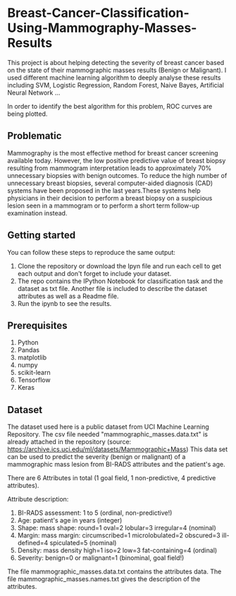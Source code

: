 # Breast-Cancer-Classification-Using-Mammography-Masses-Results

This project is about helping detecting the severity of breast cancer based on the state of their mammographic 
masses results (Benign or Malignant). I used different machine learning algorithm to deeply analyse these results 
including SVM, Logistic Regression, Random Forest, Naive Bayes, Artificial Neural Network ...

In order to identify the best algorithm for this problem, ROC curves are being plotted.

## Problematic

Mammography is the most effective method for breast cancer screening available today. However, the low positive predictive value of breast
biopsy resulting from mammogram interpretation leads to approximately 70% unnecessary biopsies with benign outcomes. To reduce the high
number of unnecessary breast biopsies, several computer-aided diagnosis (CAD) systems have been proposed in the last years.These systems
help physicians in their decision to perform a breast biopsy on a suspicious lesion seen in a mammogram or to perform a short term follow-up
examination instead.

## Getting started

You can follow these steps to reproduce the same output:

  1. Clone the repository or download the Ipyn file and run each cell to get each output
  and don't forget to include your dataset.
  2. The repo contains the IPython Notebook for classification task and the dataset as txt file.
   Another file is included to describe the dataset attributes as well as a Readme file.
  3. Run the ipynb to see the results.

## Prerequisites

  1. Python
  2. Pandas
  3. matplotlib
  4. numpy
  5. scikit-learn
  6. Tensorflow
  7. Keras

## Dataset

The dataset used here is a public dataset from UCI Machine Learning Repository. 
The csv file needed "mammographic_masses.data.txt" is already attached in the repository (source: https://archive.ics.uci.edu/ml/datasets/Mammographic+Mass)
This data set can be used to predict the severity (benign or malignant) of a mammographic mass lesion from BI-RADS attributes and the patient's age.

There are 6 Attributes in total (1 goal field, 1 non-predictive, 4 predictive attributes).

Attribute description:

1. BI-RADS assessment: 1 to 5 (ordinal, non-predictive!)
2. Age: patient's age in years (integer)
3. Shape: mass shape: round=1 oval=2 lobular=3 irregular=4 (nominal)
4. Margin: mass margin: circumscribed=1 microlobulated=2 obscured=3 ill-defined=4 spiculated=5 (nominal)
5. Density: mass density high=1 iso=2 low=3 fat-containing=4 (ordinal)
6. Severity: benign=0 or malignant=1 (binominal, goal field!)

The file mammographic_masses.data.txt contains the attributes data.
The file mammographic_masses.names.txt gives the description of the attributes.
